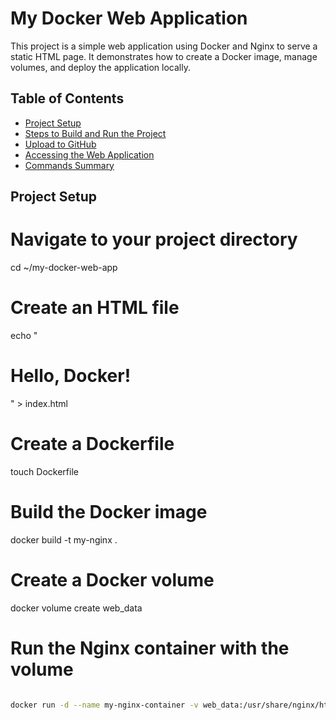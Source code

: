 # My Docker Web Application

This project is a simple web application using Docker and Nginx to serve a static HTML page. It demonstrates how to create a Docker image, manage volumes, and deploy the application locally.

## Table of Contents

- [Project Setup](#project-setup)
- [Steps to Build and Run the Project](#steps-to-build-and-run-the-project)
- [Upload to GitHub](#upload-to-github)
- [Accessing the Web Application](#accessing-the-web-application)
- [Commands Summary](#commands-summary)

## Project Setup
# Navigate to your project directory
cd ~/my-docker-web-app

# Create an HTML file
echo "<h1>Hello, Docker!</h1>" > index.html

# Create a Dockerfile
touch Dockerfile

# Build the Docker image
docker build -t my-nginx .

# Create a Docker volume
docker volume create web_data

# Run the Nginx container with the volume


```bash

docker run -d --name my-nginx-container -v web_data:/usr/share/nginx/html -p 8080:80 my-nginx





